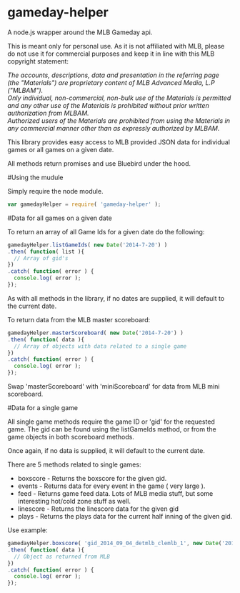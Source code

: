 gameday-helper
==============
A node.js wrapper around the MLB Gameday api.

This is meant only for personal use.  As it is not affiliated with MLB, please do not use it for commercial purposes and keep it in line with this MLB copyright statement:

*The accounts, descriptions, data and presentation in the referring page (the "Materials") are proprietary content of MLB Advanced Media, L.P ("MLBAM").  
Only individual, non-commercial, non-bulk use of the Materials is permitted and any other use of the Materials is prohibited without prior written authorization from MLBAM.  
Authorized users of the Materials are prohibited from using the Materials in any commercial manner other than as expressly authorized by MLBAM.*

This library provides easy access to MLB provided JSON data for individual games or all games on a given date.

All methods return promises and use Bluebird under the hood.

#Using the mudule

Simply require the node module.

```js
var gamedayHelper = require( 'gameday-helper' );
```

#Data for all games on a given date

To return an array of all Game Ids for a given date do the following:

```js
gamedayHelper.listGameIds( new Date('2014-7-20') )
.then( function( list ){
  // Array of gid's
})
.catch( function( error ) {
  console.log( error );
});
```
As with all methods in the library, if no dates are supplied, it will default to the current date.

To return data from the MLB master scoreboard:

```js
gamedayHelper.masterScoreboard( new Date('2014-7-20') )
.then( function( data ){
  // Array of objects with data related to a single game
})
.catch( function( error ) {
  console.log( error );
});
```

Swap 'masterScoreboard' with 'miniScoreboard' for data from MLB mini scoreboard.

#Data for a single game

All single game methods require the game ID or 'gid' for the requested game.  The gid can be found using the listGameIds method, or from the game objects in both scoreboard methods.

Once again, if no data is supplied, it will default to the current date.

There are 5 methods related to single games:
- boxscore - Returns the boxscore for the given gid.
- events - Returns data for every event in the game ( very large ).
- feed - Returns game feed data.  Lots of MLB media stuff, but some interesting hot/cold zone stuff as well.
- linescore  - Returns the linescore data for the given gid
- plays - Returns the plays data for the current half inning of the given gid.

Use example:

```js
gamedayHelper.boxscore( 'gid_2014_09_04_detmlb_clemlb_1', new Date('2014-7-20') )
.then( function( data ){
  // Object as returned from MLB
})
.catch( function( error ) {
  console.log( error );
});
```

